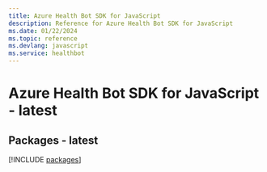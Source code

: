 ```yaml
---
title: Azure Health Bot SDK for JavaScript
description: Reference for Azure Health Bot SDK for JavaScript
ms.date: 01/22/2024
ms.topic: reference
ms.devlang: javascript
ms.service: healthbot
---
```

# Azure Health Bot SDK for JavaScript - latest
## Packages - latest
[!INCLUDE [packages](health-bot-index.md)]